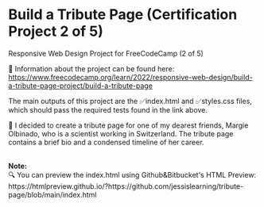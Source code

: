 # Build a Tribute Page (Certification Project 2 of 5)
Responsive Web Design Project for FreeCodeCamp (2 of 5)<br>

📝 Information about the project can be found here: https://www.freecodecamp.org/learn/2022/responsive-web-design/build-a-tribute-page-project/build-a-tribute-page<br>

The main outputs of this project are the ✅index.html and ✅styles.css files, which should pass the required tests found in the link above.<br>

🤍 I decided to create a tribute page for one of my dearest friends, Margie Olbinado, who is a scientist working in Switzerland. The tribute page contains a brief bio and a condensed timeline of her career. 

<br>
<strong>Note:</strong><br>
🔍 You can preview the index.html using Github&Bitbucket's HTML Preview:
https://htmlpreview.github.io/?https://github.com/jessislearning/tribute-page/blob/main/index.html
